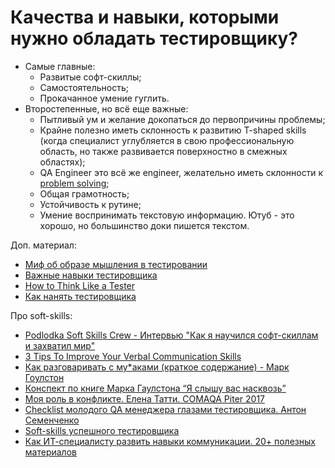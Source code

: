 # Качества и навыки, которыми нужно обладать тестировщику?

* Самые главные:
  * Развитые софт-скиллы;
  * Самостоятельность;
  * Прокачанное умение гуглить.
* Второстепенные, но всё еще важные:
  * Пытливый ум и желание докопаться до первопричины проблемы;
  * Крайне полезно иметь склонность к развитию T-shaped skills (когда специалист углубляется в свою профессиональную область, но также развивается поверхностно в смежных областях);
  * QA Engineer это всё же engineer, желательно иметь склонности к [problem solving](https://www.youtube.com/https://youtube.com/watch?v=1hKRsKKwtVU);
  * Общая грамотность;
  * Устойчивость к рутине;
  * Умение воспринимать текстовую информацию. Ютуб - это хорошо, но большинство доки пишется текстом.

Доп. материал:

* [Миф об образе мышления в тестировании](https://telegra.ph/Mif-ob-obraze-myshleniya-v-testirovanii-02-10)
* [Важные навыки тестировщика](https://software-testing.ru/library/testing/general-testing/3599-bloggers-club-essential-skills-for)
* [How to Think Like a Tester](https://medium.com/@blakenorrish/how-to-think-like-a-tester-7a174ff6aeaf)
* [Как нанять тестировщика](https://blog.serioustester.io/W9OOg3DkX6J)

Про soft-skills:

* [Podlodka Soft Skills Crew - Интервью "Как я научился софт-скиллам и захватил мир"](https://www.youtube.com/https://youtube.com/watch?v=YbiHrgDx8j0)
* [3 Tips To Improve Your Verbal Communication Skills](https://betterprogramming.pub/3-tips-to-improve-your-verbal-communication-skills-d461ff36688a)
* [Как разговаривать с му\*аками (краткое содержание) - Марк Гоулстон](https://www.youtube.com/https://youtube.com/watch?v=3HeB9-FfClA)
* [Конспект по книге Марка Гаулстона “Я слышу вас насквозь”](https://habr.com/ru/post/468291/)
* [Моя роль в конфликте. Елена Татти. COMAQA Piter 2017](https://www.youtube.com/https://youtube.com/watch?v=AyzlgEIQ70M)
* [Checklist молодого QA менеджера глазами тестировщика. Антон Семенченко](https://www.youtube.com/https://youtube.com/watch?v=HBVLuxDlow4)
* [Soft-skills успешного тестировщика](https://habr.com/ru/post/434794/)
* [Как ИТ-специалисту развить навыки коммуникации. 20+ полезных материалов](https://habr.com/ru/company/ncloudtech/blog/653243/)
